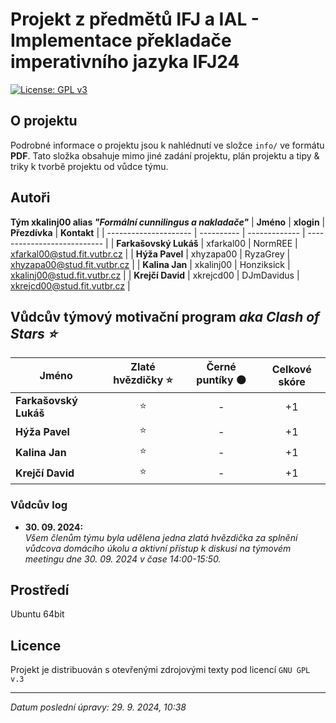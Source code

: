 <h1>Projekt z předmětů IFJ a IAL - Implementace překladače imperativního jazyka IFJ24</h1>

[![License: GPL v3](https://img.shields.io/badge/License-GPLv3-blue.svg)](https://www.gnu.org/licenses/gpl-3.0)

## O projektu

Podrobné informace o projektu jsou k nahlédnutí ve složce `info/` ve formátu **PDF**. Tato složka obsahuje mimo jiné zadání projektu, plán projektu a tipy & triky k tvorbě projektu od vůdce týmu.

## Autoři

**Tým xkalinj00 alias _"Formální cunnilingus a nakladače"_**
| **Jméno**             | **xlogin** | **Přezdívka** | **Kontakt**                 |
| --------------------- | ---------- | ------------- | --------------------------- |
| **Farkašovský Lukáš** | xfarkal00  | NormREE       | xfarkal00@stud.fit.vutbr.cz |
| **Hýža Pavel**        | xhyzapa00  | RyzaGrey      | xhyzapa00@stud.fit.vutbr.cz |
| **Kalina Jan**        | xkalinj00  | Honziksick    | xkalinj00@stud.fit.vutbr.cz |
| **Krejčí David**      | xkrejcd00  | DJmDavidus    | xkrejcd00@stud.fit.vutbr.cz |

## Vůdcův týmový motivační program _aka Clash of Stars ⭐_

| **Jméno**             | **Zlaté hvězdičky ⭐** | **Černé puntíky ⚫** | **Celkové skóre**                 |
| --------------------- | :-: | :-: | :-: |
| **Farkašovský Lukáš** | ⭐  | -       | +1 |
| **Hýža Pavel**        | ⭐  | -      | +1 |
| **Kalina Jan**        | ⭐  | -    | +1 |
| **Krejčí David**      | ⭐  | -    | +1 |

### Vůdcův log
- **30\. 09\. 2024:** <br>
  *Všem členům týmu byla udělena jedna zlatá hvězdička za splnění vůdcova domácího úkolu a aktivní přístup k diskusi na týmovém meetingu dne 30\. 09\. 2024 v čase 14:00-15:50.*


## Prostředí

Ubuntu 64bit

## Licence

Projekt je distribuován s otevřenými zdrojovými texty pod licencí `GNU GPL v.3`

---

*Datum poslední úpravy: 29. 9. 2024, 10:38*
